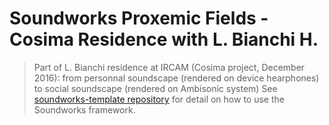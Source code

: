 # Soundworks Proxemic Fields - Cosima Residence with L. Bianchi H.

> Part of L. Bianchi residence at IRCAM (Cosima project, December 2016): from personnal soundscape (rendered on device hearphones) to social soundscape (rendered on Ambisonic system)
> See [soundworks-template repository](https://github.com/collective-soundworks/soundworks-template) for detail on how to use the Soundworks framework.